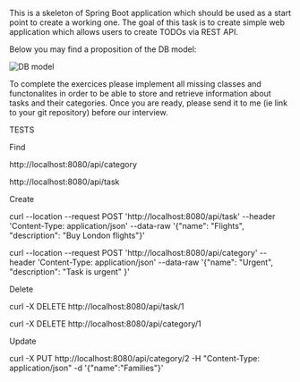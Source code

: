 This is a skeleton of Spring Boot application which should be used as a start point to create a working one.
The goal of this task is to create simple web application which allows users to create TODOs via REST API.

Below you may find a proposition of the DB model:

![DB model](DBModel.png)

To complete the exercices please implement all missing classes and functonalites in order to be able to store and retrieve information about tasks and their categories.
Once you are ready, please send it to me (ie link to your git repository) before  our interview.


TESTS

Find

http://localhost:8080/api/category

http://localhost:8080/api/task

Create

curl --location --request POST 'http://localhost:8080/api/task' --header 'Content-Type: application/json' --data-raw '{"name": "Flights", "description": "Buy London flights"}'

curl --location --request POST 'http://localhost:8080/api/category' --header 'Content-Type: application/json' --data-raw '{"name": "Urgent", "description": "Task is urgent" }'

Delete

curl -X DELETE http://localhost:8080/api/task/1

curl -X DELETE http://localhost:8080/api/category/1


Update

curl -X PUT http://localhost:8080/api/category/2 -H "Content-Type: application/json" -d '{"name":"Families"}' 
